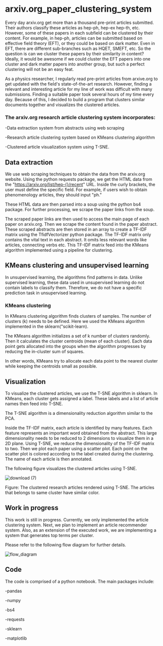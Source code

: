 # arxiv.org_paper_clustering_system
Every day arxiv.org get more than a thousand pre-print articles submitted. Their authors classify these articles as hep-ph, hep-ex hep-th, etc. However, some of these papers in each subfield can be clustered by their content. For example, in hep-ph, articles can be submitted based on effective field theory (EFT), or they could be based on dark matter. Even in EFT, there are different sub-branches such as HQET, SMEFT, etc. So the question is can we cluster these papers by their similarity in content? Ideally, it would be awesome if we could cluster the EFT papers into one cluster and dark matter papers into another group, but such a perfect clustering will not be an easy feat. 

As a physics researcher, I regularly read pre-print articles from arxive.org to get updated with the field's state-of-the-art research. However, finding a relevant and interesting article for my line of work was difficult with many submissions. Finding a suitable paper took several hours of my time every day. Because of this, I decided to build a program that clusters similar documents together and visualizes the clustered articles. 

 ### The arxiv.org research article clustering system incorporates: 
 
  -Data extraction system from abstracts using web scraping
  
  -Research article clustering system based on KMeans clustering algorithm
  
  -Clustered article visualization system using T-SNE. 
  
## Data extraction

We use web scraping techniques to obtain the data from the arxiv.org website. Using the python requests package, we get the HTML data from the "https://arxiv.org/list/hep-{}/recent" URL. Inside the curly brackets, the user must define the specific field. For example, if users wish to obtain phenomenology articles, they should input "ph."

These HTML data are then parsed into a soup using the python bs4 package. For further processing, we scrape the paper links from the soup. 

The scraped paper links are then used to access the main page of each paper on arxiv.org. Then we scrape the content found in the paper abstract. These scraped abstracts are then stored in an array to create a TF-IDF matrix using the TfidfVectorizer python package. The TF-IDF matrix only contains the vital text in each abstract. It omits less relevant words like articles, connecting verbs etc. This TF-IDF matrix feed into the KMeans algorithm implemented using a pipeline for clustering. 
  
  
## KMeans clustering and unsupervised learning

In unsupervised learning, the algorithms find patterns in data. Unlike supervised learning, these data used in unsupervised learning do not contain labels to classify them. Therefore, we do not have a specific prediction task in unsupervised learning. 

### KMeans clustering

In KMeans clustering algorithm finds clusters of samples. The number of clusters (k) needs to be defined. Here we used the KMeans algorithm implemented in the sklearn("scikit-learn). 

The KMeans algorithm initializes a set of k number of clusters randomly. Then it calculates the cluster centroids (mean of each cluster). Each data point gets allocated into the groups when the algorithm progresses by reducing the in-cluster sum of squares.

In other words, KMeans try to allocate each data point to the nearest cluster while keeping the centroids small as possible.

## Visualization

To visualize the clustered articles, we use the T-SNE algorithm in sklearn. In KMeans, each cluster gets assigned a label. These labels and a list of article names then feed into T-SNE. 

The T-SNE algorithm is a dimensionality reduction algorithm similar to the PCA. 

Inside the TF-IDF matrix, each article is identified by many features. Each feature represents an important word obtained from the abstract. This large dimensionality needs to be reduced to 2 dimensions to visualize them in a 2D plane. Using T-SNE, we reduce the dimensionality of the TF-IDF matrix to two. Then we plot each paper using a scatter plot. Each point on the scatter plot is colored according to the label created during the clustering. The name of each article is then annotated. 

The following figure visualizes the clustered articles using T-SNE.

![download (7)](https://user-images.githubusercontent.com/42178947/185478958-af8a91ab-7602-437c-97fd-5b054df25a85.png)

Figure: The clustered research articles rendered using T-SNE. The articles that belongs to same cluster have similar color.

## Work in progress

This work is still in progress. Currently, we only implemented the article clustering system. Next, we plan to implement an article recommender system. Also, as an extension of the executed work, we are implementing a system that generates top terms per cluster.

Please refer to the following flow diagram for further details.

![flow_diagram](https://user-images.githubusercontent.com/42178947/185485973-aa158651-75dc-4c21-8cc8-439f39c3ffbc.jpg)

## Code

The code is comprised of a python notebook. The main packages include:

-pandas

-numpy

-bs4

-requests

-sklearn

-matplotlib

